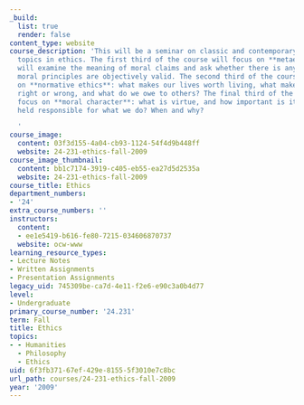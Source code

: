 ```yaml
---
_build:
  list: true
  render: false
content_type: website
course_description: 'This will be a seminar on classic and contemporary work on central
  topics in ethics. The first third of the course will focus on **metaethics**: we
  will examine the meaning of moral claims and ask whether there is any sense in which
  moral principles are objectively valid. The second third of the course will focus
  on **normative ethics**: what makes our lives worth living, what makes our actions
  right or wrong, and what do we owe to others? The final third of the course will
  focus on **moral character**: what is virtue, and how important is it? Can we be
  held responsible for what we do? When and why?

  '
course_image:
  content: 03f3d155-4a04-cb93-1124-54f4d9b448ff
  website: 24-231-ethics-fall-2009
course_image_thumbnail:
  content: bb1c7174-3919-c405-eb55-ea27d5d2535a
  website: 24-231-ethics-fall-2009
course_title: Ethics
department_numbers:
- '24'
extra_course_numbers: ''
instructors:
  content:
  - ee1e5419-b616-fe80-7215-034606870737
  website: ocw-www
learning_resource_types:
- Lecture Notes
- Written Assignments
- Presentation Assignments
legacy_uid: 745309be-ca7d-4e11-f2e6-e90c3a0b4d77
level:
- Undergraduate
primary_course_number: '24.231'
term: Fall
title: Ethics
topics:
- - Humanities
  - Philosophy
  - Ethics
uid: 6f3fb371-67ef-429e-8155-5f3010e7c8bc
url_path: courses/24-231-ethics-fall-2009
year: '2009'
---
```

